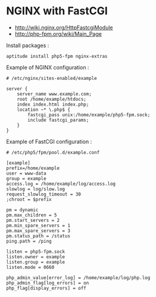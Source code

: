 
# NGINX with FastCGI #

- <http://wiki.nginx.org/HttpFastcgiModule>
- <http://php-fpm.org/wiki/Main_Page>

Install packages :

~~~~~
aptitude install php5-fpm nginx-extras
~~~~~

Example of NGINX configuration :

~~~~~
# /etc/nginx/sites-enabled/example

server {
	server_name www.example.com;
	root /home/example/htdocs;
	index index.html index.php;
	location ~* \.php$ {
		fastcgi_pass unix:/home/example/php5-fpm.sock;
		include fastcgi_params;
	}
}
~~~~~

Example of FastCGI configuration :

~~~~~
# /etc/php5/fpm/pool.d/example.conf 

[example]
prefix=/home/example
user = www-data
group = example
access.log = /home/example/log/access.log
slowlog = log/slow.log
request_slowlog_timeout = 30
;chroot = $prefix

pm = dynamic
pm.max_children = 5
pm.start_servers = 2
pm.min_spare_servers = 1
pm.max_spare_servers = 3
pm.status_path = /status
ping.path = /ping

listen = php5-fpm.sock
listen.owner = example
listen.group = example
listen.mode = 0660

php_admin_value[error_log] = /home/example/log/php.log
php_admin_flag[log_errors] = on
php_flag[display_errors] = off
~~~~~

